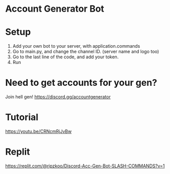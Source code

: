# Account Generator Bot

# Setup
1. Add your own bot to your server, with application.commands
2. Go to main.py, and change the channel ID. (server name and logo too)
3. Go to the last line of the code, and add your token.
4. Run

# Need to get accounts for your gen?
Join hell gen!
https://discord.gg/accountgenerator

# Tutorial
https://youtu.be/CRNcmRjJvBw

# Replit
https://replit.com/@ripzkoo/Discord-Acc-Gen-Bot-SLASH-COMMANDS?v=1
